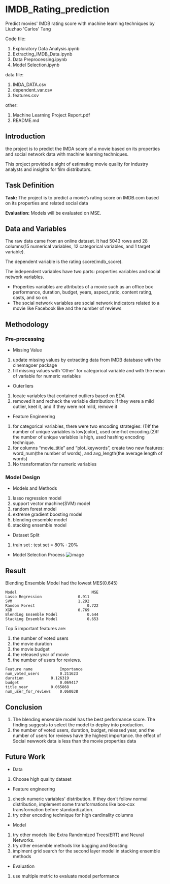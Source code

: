 # IMDB_Rating_prediction
Predict movies' IMDB rating score with machine learning techniques
by Liuzhao 'Carlos' Tang

Code file:
1. Exploratory Data Analysis.ipynb
2. Extracting_IMDB_Data.ipynb
3. Data Preprocessing.ipynb
4. Model Selection.ipynb

data file:
1. IMDA_DATA.csv
2. dependent_var.csv
3. features.csv

other:
1. Machine Learning Project Report.pdf
2. README.md

## Introduction
the project is to predict the IMDA score of a movie based on its properties and social network data with machine learning techniques.
 
This project provided a sight of estimating movie quality for industry analysts and insights for film distributors.

## Task Definition
**Task:** The project is to predict a movie’s rating score on IMDB.com based on its properties and related social data

**Evaluation:** Models will be evaluated on MSE.

## Data and Variables
The raw data came from an online dataset. It had 5043 rows and 28 columns(15 numerical variables, 12 categorical variables, and 1 target variable).

The dependent variable is the rating score(imdb_score).

The independent variables have two parts: properties variables and social network variables. 
- Properties variables are attributes of a movie such as an office box performance, duration, budget, years, aspect_ratio, content rating, casts, and so on. 
- The social network variables are social network indicators related to a movie like Facebook like and the number of reviews

## Methodology
### Pre-processing
- Missing Value
1. update missing values by extracting data from IMDB database with  the cinemagoer package
2. fill missing values with ‘Other’ for categorical variable and with the mean of variable for numeric variables
- Outerliers
1. locate variables that contained outliers based on EDA
2. removed it and recheck the variable distribution: if they were a mild outlier, keet it, and if they were not mild, remove it
- Feature Engineering
1. for categorical variables, there were two encoding strategies: (1)If the number of unique variables is low(color), used one-hot encoding.(2)If the number of unique variables is high, used hashing encoding technique.
2. for columns “movie_title” and “plot_keywords”, create two new features: word_num(the number of words), and avg_length(the average length of words)
3. No transformation for numeric variables

### Model Design
- Models and Methods
1. lasso regression model
2. support vector machine(SVM) model
3. random forest model
4. extreme gradient boosting model
5. blending ensemble model
6. stacking ensemble model

- Dataset Split
1. train set : test set = 80% : 20%

- Model Selection Process
![image](https://user-images.githubusercontent.com/64500682/169754418-ae736757-b907-4ba4-9e7f-1444614fa9d7.png)

## Result
Blending Ensemble Model had the lowest MES(0.645)
```
Model	                              MSE
Lasso Regression	            0.911
SVM	                            1.292
Random Forest	                    0.722
XGB	                            0.769
Blending Ensemble Model	            0.644
Stacking Ensemble Model	            0.653
```

Top 5 important features are: 
1. the number of voted users
2. the movie duration
3. the movie budget
4. the released year of movie
5. the number of users for reviews.

```
Feature name            Importance
num_voted_users	        0.211623
duration	        0.126319
budget	                0.069417
title_year	        0.065868
num_user_for_reviews	0.060038
```
## Conclusion
1. The blending ensemble model has the best performance score. The finding suggests to select the model to deploy into production.
2. the number of voted users, duration, budget, released year, and the number of users for reviews have the highest importance. the effect of Social newwork data is less than the movie properties data

## Future Work
- Data
1. Choose high quality dataset
- Feature engineering
1. check numeric variables' distribution. If they don't follow normal distribution, implement some transformations like box-cox transformation before standardization.
2. try other encoding technique for high cardinality columns
- Model
1. try other models like Extra Randomized Trees(ERT) and Neural Networks.
2. try other ensemble methods like bagging and Boosting
3. implment grid search for the second layer model in stacking ensemble methods
- Evaluation
1. use multiple metric to evaluate model performance
